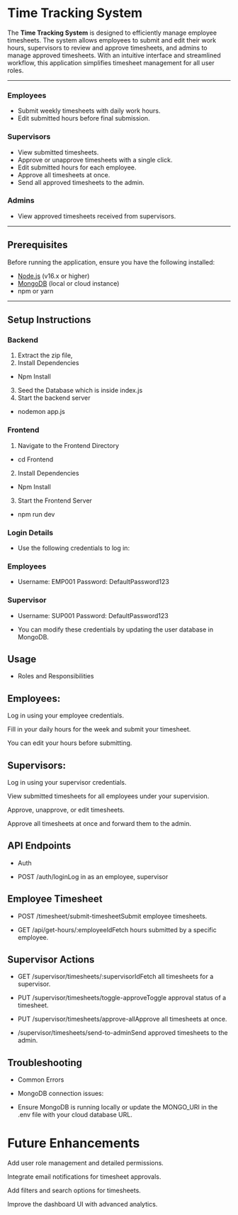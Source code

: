 # Time Tracking System

The **Time Tracking System** is designed to efficiently manage employee timesheets. The system allows employees to submit and edit their work hours, supervisors to review and approve timesheets, and admins to manage approved timesheets. With an intuitive interface and streamlined workflow, this application simplifies timesheet management for all user roles.

---


### Employees
- Submit weekly timesheets with daily work hours.
- Edit submitted hours before final submission.

### Supervisors
- View submitted timesheets.
- Approve or unapprove timesheets with a single click.
- Edit submitted hours for each employee.
- Approve all timesheets at once.
- Send all approved timesheets to the admin.

### Admins
- View approved timesheets received from supervisors.

---

## Prerequisites

Before running the application, ensure you have the following installed:
- [Node.js](https://nodejs.org/) (v16.x or higher)
- [MongoDB](https://www.mongodb.com/) (local or cloud instance)
- npm or yarn

---

## Setup Instructions

### Backend

1. Extract the zip file,
2. Install Dependencies 
- Npm Install
3. Seed the Database which is inside index.js
4. Start the backend server 
- nodemon app.js 


### Frontend 

1. Navigate to the Frontend Directory
- cd Frontend
2. Install Dependencies 
- Npm Install
3. Start the Frontend Server
- npm run dev

### Login Details
- Use the following credentials to log in:

### Employees

- Username: EMP001
Password: DefaultPassword123

### Supervisor

- Username: SUP001
Password: DefaultPassword123


- You can modify these credentials by updating the user database in MongoDB.

## Usage

- Roles and Responsibilities

## Employees:

Log in using your employee credentials.

Fill in your daily hours for the week and submit your timesheet.

You can edit your hours before submitting.

## Supervisors:

Log in using your supervisor credentials.

View submitted timesheets for all employees under your supervision.

Approve, unapprove, or edit timesheets.

Approve all timesheets at once and forward them to the admin.


## API Endpoints

- Auth

- POST /auth/loginLog in as an employee, supervisor

## Employee Timesheet

- POST /timesheet/submit-timesheetSubmit employee timesheets.

- GET /api/get-hours/:employeeIdFetch hours submitted by a specific employee.

## Supervisor Actions

- GET /supervisor/timesheets/:supervisorIdFetch all timesheets for a supervisor.

- PUT /supervisor/timesheets/toggle-approveToggle approval status of a timesheet.

- PUT /supervisor/timesheets/approve-allApprove all timesheets at once.

-  /supervisor/timesheets/send-to-adminSend approved timesheets to the admin.

## Troubleshooting

- Common Errors

- MongoDB connection issues:

- Ensure MongoDB is running locally or update the MONGO_URI in the .env file with your cloud database URL.



# Future Enhancements

Add user role management and detailed permissions.

Integrate email notifications for timesheet approvals.

Add filters and search options for timesheets.

Improve the dashboard UI with advanced analytics.



